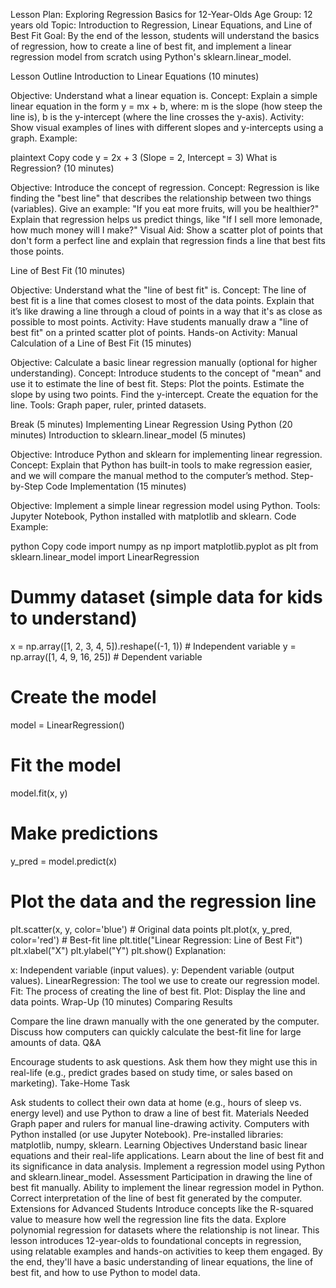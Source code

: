 Lesson Plan: Exploring Regression Basics for 12-Year-Olds
Age Group: 12 years old
Topic: Introduction to Regression, Linear Equations, and Line of Best Fit
Goal: By the end of the lesson, students will understand the basics of regression, how to create a line of best fit, and implement a linear regression model from scratch using Python's sklearn.linear_model.



Lesson Outline
Introduction to Linear Equations (10 minutes)

Objective: Understand what a linear equation is.
Concept: Explain a simple linear equation in the form y = mx + b, where:
m is the slope (how steep the line is),
b is the y-intercept (where the line crosses the y-axis).
Activity: Show visual examples of lines with different slopes and y-intercepts using a graph.
Example:

plaintext
Copy code
y = 2x + 3  (Slope = 2, Intercept = 3)
What is Regression? (10 minutes)

Objective: Introduce the concept of regression.
Concept: Regression is like finding the "best line" that describes the relationship between two things (variables).
Give an example: "If you eat more fruits, will you be healthier?"
Explain that regression helps us predict things, like "If I sell more lemonade, how much money will I make?"
Visual Aid: Show a scatter plot of points that don't form a perfect line and explain that regression finds a line that best fits those points.

Line of Best Fit (10 minutes)

Objective: Understand what the "line of best fit" is.
Concept: The line of best fit is a line that comes closest to most of the data points.
Explain that it’s like drawing a line through a cloud of points in a way that it's as close as possible to most points.
Activity: Have students manually draw a "line of best fit" on a printed scatter plot of points.
Hands-on Activity: Manual Calculation of a Line of Best Fit (15 minutes)

Objective: Calculate a basic linear regression manually (optional for higher understanding).
Concept: Introduce students to the concept of "mean" and use it to estimate the line of best fit.
Steps:
Plot the points.
Estimate the slope by using two points.
Find the y-intercept.
Create the equation for the line.
Tools: Graph paper, ruler, printed datasets.

Break (5 minutes)
Implementing Linear Regression Using Python (20 minutes)
Introduction to sklearn.linear_model (5 minutes)

Objective: Introduce Python and sklearn for implementing linear regression.
Concept: Explain that Python has built-in tools to make regression easier, and we will compare the manual method to the computer’s method.
Step-by-Step Code Implementation (15 minutes)

Objective: Implement a simple linear regression model using Python.
Tools: Jupyter Notebook, Python installed with matplotlib and sklearn.
Code Example:

python
Copy code
import numpy as np
import matplotlib.pyplot as plt
from sklearn.linear_model import LinearRegression

# Dummy dataset (simple data for kids to understand)
x = np.array([1, 2, 3, 4, 5]).reshape((-1, 1))  # Independent variable
y = np.array([1, 4, 9, 16, 25])  # Dependent variable

# Create the model
model = LinearRegression()

# Fit the model
model.fit(x, y)

# Make predictions
y_pred = model.predict(x)

# Plot the data and the regression line
plt.scatter(x, y, color='blue')  # Original data points
plt.plot(x, y_pred, color='red')  # Best-fit line
plt.title("Linear Regression: Line of Best Fit")
plt.xlabel("X")
plt.ylabel("Y")
plt.show()
Explanation:

x: Independent variable (input values).
y: Dependent variable (output values).
LinearRegression: The tool we use to create our regression model.
Fit: The process of creating the line of best fit.
Plot: Display the line and data points.
Wrap-Up (10 minutes)
Comparing Results

Compare the line drawn manually with the one generated by the computer.
Discuss how computers can quickly calculate the best-fit line for large amounts of data.
Q&A

Encourage students to ask questions.
Ask them how they might use this in real-life (e.g., predict grades based on study time, or sales based on marketing).
Take-Home Task

Ask students to collect their own data at home (e.g., hours of sleep vs. energy level) and use Python to draw a line of best fit.
Materials Needed
Graph paper and rulers for manual line-drawing activity.
Computers with Python installed (or use Jupyter Notebook).
Pre-installed libraries: matplotlib, numpy, sklearn.
Learning Objectives
Understand basic linear equations and their real-life applications.
Learn about the line of best fit and its significance in data analysis.
Implement a regression model using Python and sklearn.linear_model.
Assessment
Participation in drawing the line of best fit manually.
Ability to implement the linear regression model in Python.
Correct interpretation of the line of best fit generated by the computer.
Extensions for Advanced Students
Introduce concepts like the R-squared value to measure how well the regression line fits the data.
Explore polynomial regression for datasets where the relationship is not linear.
This lesson introduces 12-year-olds to foundational concepts in regression, using relatable examples and hands-on activities to keep them engaged. By the end, they'll have a basic understanding of linear equations, the line of best fit, and how to use Python to model data.